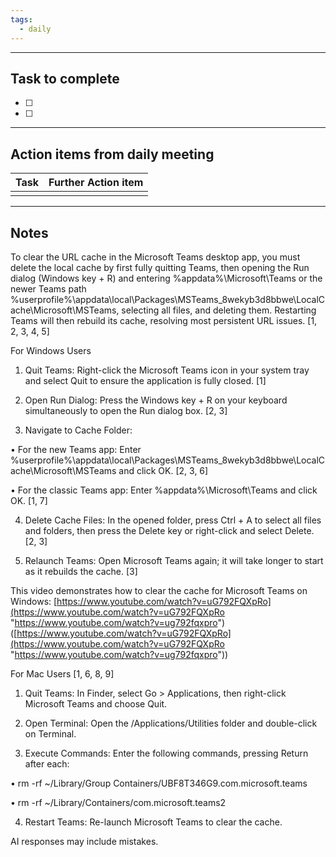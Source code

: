 ```yaml
---
tags:
  - daily
---
```

--------
## Task to complete

- [ ] 
- [ ]   

-----
##  Action items from daily meeting

| Task | Further Action item |
| ---- | ------------------- |
|      |                     |


----

## Notes


To clear the URL cache in the Microsoft Teams desktop app, you must delete the local cache by first fully quitting Teams, then opening the Run dialog (Windows key + R) and entering %appdata%\Microsoft\Teams or the newer Teams path %userprofile%\appdata\local\Packages\MSTeams_8wekyb3d8bbwe\LocalCache\Microsoft\MSTeams, selecting all files, and deleting them. Restarting Teams will then rebuild its cache, resolving most persistent URL issues. [1, 2, 3, 4, 5]  

For Windows Users

1. Quit Teams: Right-click the Microsoft Teams icon in your system tray and select Quit to ensure the application is fully closed. [1]  

2. Open Run Dialog: Press the Windows key + R on your keyboard simultaneously to open the Run dialog box. [2, 3]  

3. Navigate to Cache Folder:

• For the new Teams app: Enter %userprofile%\appdata\local\Packages\MSTeams_8wekyb3d8bbwe\LocalCache\Microsoft\MSTeams and click OK. [2, 3, 6]  

• For the classic Teams app: Enter %appdata%\Microsoft\Teams and click OK. [1, 7]  

4. Delete Cache Files: In the opened folder, press Ctrl + A to select all files and folders, then press the Delete key or right-click and select Delete. [2, 3]  

5. Relaunch Teams: Open Microsoft Teams again; it will take longer to start as it rebuilds the cache. [3]  

This video demonstrates how to clear the cache for Microsoft Teams on Windows: [https://www.youtube.com/watch?v=uG792FQXpRo](https://www.youtube.com/watch?v=uG792FQXpRo "https://www.youtube.com/watch?v=ug792fqxpro") ([https://www.youtube.com/watch?v=uG792FQXpRo](https://www.youtube.com/watch?v=uG792FQXpRo "https://www.youtube.com/watch?v=ug792fqxpro"))

For Mac Users [1, 6, 8, 9]  

1. Quit Teams: In Finder, select Go &gt; Applications, then right-click Microsoft Teams and choose Quit.

2. Open Terminal: Open the /Applications/Utilities folder and double-click on Terminal.

3. Execute Commands: Enter the following commands, pressing Return after each:

• rm -rf ~/Library/Group Containers/UBF8T346G9.com.microsoft.teams

• rm -rf ~/Library/Containers/com.microsoft.teams2

4. Restart Teams: Re-launch Microsoft Teams to clear the cache.

AI responses may include mistakes.





